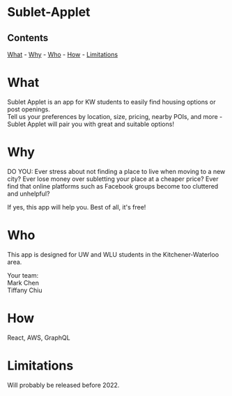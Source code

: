 # Sublet-Applet

## Contents  
[What](#what)  - [Why](#why)  - [Who](#who)  - [How](#how)  - [Limitations](#limitations)

# What
Sublet Applet is an app for KW students to easily find housing options or post openings.  
Tell us your preferences by location, size, pricing, nearby POIs, and more - Sublet Applet will pair you with great and suitable options!

# Why
DO YOU:
Ever stress about not finding a place to live when moving to a new city?
Ever lose money over subletting your place at a cheaper price?
Ever find that online platforms such as Facebook groups become too cluttered and unhelpful?

If yes, this app will help you. Best of all, it's free!

# Who
This app is designed for UW and WLU students in the Kitchener-Waterloo area.

Your team:  
Mark Chen  
Tiffany Chiu  

# How
React, AWS, GraphQL

# Limitations
Will probably be released before 2022.
